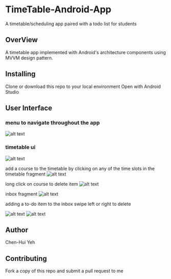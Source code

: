 # TimeTable-Android-App
A timetable/scheduling app paired with a todo list for students

## OverView
A timetable app implemented with Android's architecture components using MVVM design pattern.

## Installing
Clone or download this repo to your local environment
Open with Android Studio


## User Interface

### menu to navigate throughout the app

![alt text](https://github.com/chenhuiyeh/TimeTable-Android-App/blob/master/wiki-images/menu.png)


### timetable ui

![alt text](https://github.com/chenhuiyeh/TimeTable-Android-App/blob/master/wiki-images/timetable.png)


add a course to the timetable by clicking on any of the time slots in the timetable fragment
![alt text](https://github.com/chenhuiyeh/TimeTable-Android-App/blob/master/wiki-images/add-course.png)

long click on course to delete item
![alt text](https://github.com/chenhuiyeh/TimeTable-Android-App/blob/master/wiki-images/delete-course.png)

inbox fragment
![alt text](https://github.com/chenhuiyeh/TimeTable-Android-App/blob/master/wiki-images/inbox-list.png)

adding a to-do item to the inbox
swipe left or right to delete

![alt text](https://github.com/chenhuiyeh/TimeTable-Android-App/blob/master/wiki-images/add-inbox.png)
![alt text](https://github.com/chenhuiyeh/TimeTable-Android-App/blob/master/wiki-images/add-inbox-2.png)



## Author
Chen-Hui Yeh

## Contributing
Fork a copy of this repo and submit a pull request to me
